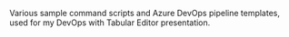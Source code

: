 Various sample command scripts and Azure DevOps pipeline templates, used for my DevOps with Tabular Editor presentation.
